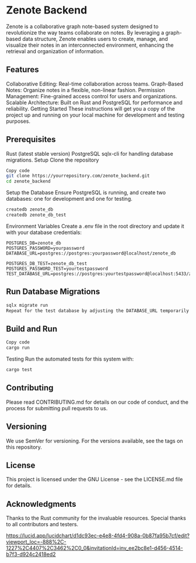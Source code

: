 # Zenote Backend
Zenote is a collaborative graph note-based system designed to revolutionize the way teams collaborate on notes. By leveraging a graph-based data structure, Zenote enables users to create, manage, and visualize their notes in an interconnected environment, enhancing the retrieval and organization of information.

## Features
Collaborative Editing: Real-time collaboration across teams.
Graph-Based Notes: Organize notes in a flexible, non-linear fashion.
Permission Management: Fine-grained access control for users and organizations.
Scalable Architecture: Built on Rust and PostgreSQL for performance and reliability.
Getting Started
These instructions will get you a copy of the project up and running on your local machine for development and testing purposes.

## Prerequisites
Rust (latest stable version)
PostgreSQL
sqlx-cli for handling database migrations.
Setup
Clone the repository
```bash
Copy code
git clone https://yourrepository.com/zenote_backend.git
cd zenote_backend
```
Setup the Database
Ensure PostgreSQL is running, and create two databases: one for development and one for testing.

```bash
createdb zenote_db
createdb zenote_db_test
```
Environment Variables
Create a .env file in the root directory and update it with your database credentials:

```dotenv
POSTGRES_DB=zenote_db
POSTGRES_PASSWORD=yourpassword
DATABASE_URL=postgres://postgres:yourpassword@localhost/zenote_db

POSTGRES_DB_TEST=zenote_db_test
POSTGRES_PASSWORD_TEST=yourtestpassword
TEST_DATABASE_URL=postgres://postgres:yourtestpassword@localhost:5433/zenote_db_test
```

## Run Database Migrations

```bash
sqlx migrate run
Repeat for the test database by adjusting the DATABASE_URL temporarily or by using the test environment variable setup.
```
## Build and Run
```bash
Copy code
cargo run
```
Testing
Run the automated tests for this system with:

```bash
cargo test
```

## Contributing
Please read CONTRIBUTING.md for details on our code of conduct, and the process for submitting pull requests to us.

## Versioning
We use SemVer for versioning. For the versions available, see the tags on this repository.

## License
This project is licensed under the GNU License - see the LICENSE.md file for details.

## Acknowledgments
Thanks to the Rust community for the invaluable resources.
Special thanks to all contributors and testers.


https://lucid.app/lucidchart/d1dc93ec-e4e8-4fd4-908a-0b87fa95b7cf/edit?viewport_loc=-888%2C-1227%2C4407%2C3462%2C0_0&invitationId=inv_ee2bc8e1-d456-4514-b7f3-d924c2418ed2

